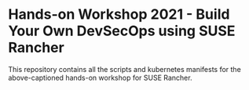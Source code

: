 # Hands-on Workshop 2021 - Build Your Own DevSecOps using SUSE Rancher

This repository contains all the scripts and kubernetes manifests for the above-captioned hands-on workshop for SUSE Rancher.


